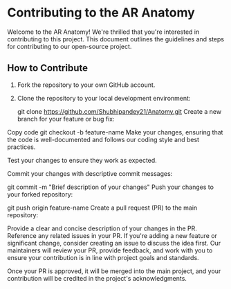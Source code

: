 
# Contributing to the AR Anatomy

Welcome to the AR Anatomy! We're thrilled that you're interested in contributing to this project. This document outlines the guidelines and steps for contributing to our open-source project.

## How to Contribute

1. Fork the repository to your own GitHub account.

2. Clone the repository to your local development environment:

   git clone https://github.com/Shubhipandey21/Anatomy.git
Create a new branch for your feature or bug fix:


Copy code
git checkout -b feature-name
Make your changes, ensuring that the code is well-documented and follows our coding style and best practices.

Test your changes to ensure they work as expected.

Commit your changes with descriptive commit messages:


git commit -m "Brief description of your changes"
Push your changes to your forked repository:


git push origin feature-name
Create a pull request (PR) to the main repository:

Provide a clear and concise description of your changes in the PR.
Reference any related issues in your PR.
If you're adding a new feature or significant change, consider creating an issue to discuss the idea first.
Our maintainers will review your PR, provide feedback, and work with you to ensure your contribution is in line with project goals and standards.

Once your PR is approved, it will be merged into the main project, and your contribution will be credited in the project's acknowledgments.

